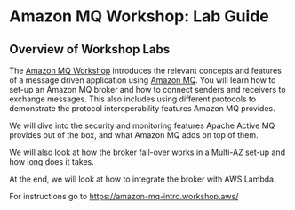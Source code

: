 # Amazon MQ Workshop: Lab Guide

## Overview of Workshop Labs

The [Amazon MQ Workshop](/README.md) introduces the relevant concepts and features of a message driven application using [Amazon MQ](https://aws.amazon.com/amazon-mq/). You will learn how to set-up an Amazon MQ broker and how to connect senders and receivers to exchange messages. This also includes using different protocols to demonstrate the protocol interoperability features Amazon MQ provides.

We will dive into the security and monitoring features Apache Active MQ provides out of the box, and what Amazon MQ adds on top of them.  

We will also look at how the broker fail-over works in a Multi-AZ set-up and how long does it takes.  

At the end, we will look at how to integrate the broker with AWS Lambda.

For instructions go to https://amazon-mq-intro.workshop.aws/